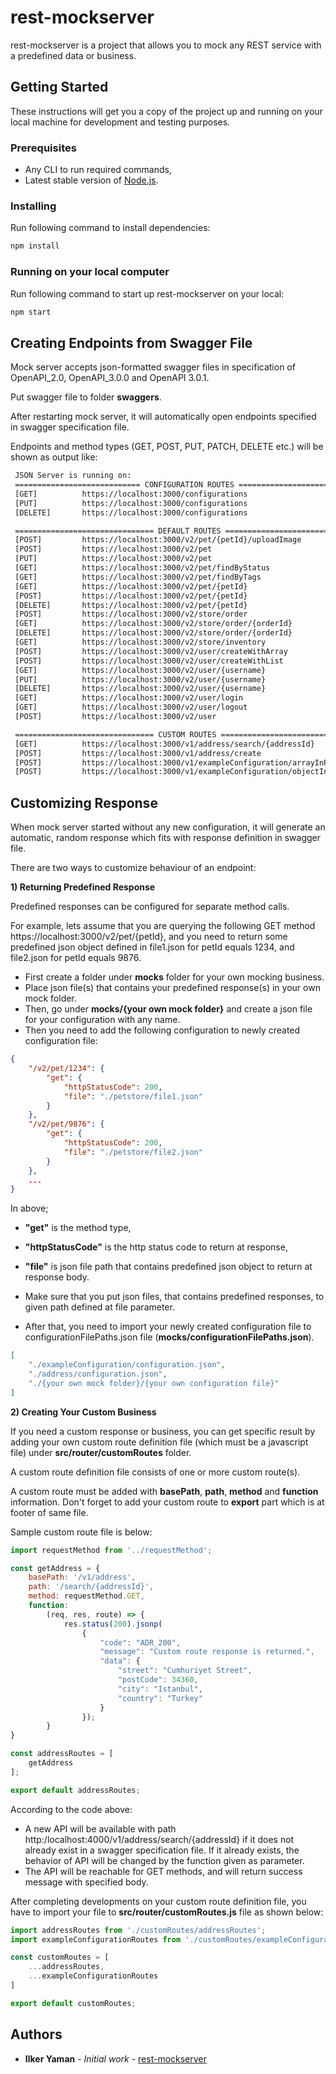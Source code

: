 # rest-mockserver

rest-mockserver is a project that allows you to mock any REST service with a predefined data or business.

## Getting Started

These instructions will get you a copy of the project up and running on your local machine for development and testing purposes. 

### Prerequisites

* Any CLI to run required commands,
* Latest stable version of [Node.js](https://nodejs.org/en/).

### Installing

Run following command to install dependencies:

```sh
npm install
```

### Running on your local computer

Run following command to start up rest-mockserver on your local:

```sh
npm start
```
## Creating Endpoints from Swagger File

Mock server accepts json-formatted swagger files in specification of OpenAPI_2.0, OpenAPI_3.0.0 and OpenAPI 3.0.1.

Put swagger file to folder **swaggers**.

After restarting mock server, it will automatically open endpoints specified in swagger specification file.

Endpoints and method types (GET, POST, PUT, PATCH, DELETE etc.) will be shown as output like:
```sh
 JSON Server is running on:
 ============================ CONFIGURATION ROUTES ===========================
 [GET]          https://localhost:3000/configurations
 [PUT]          https://localhost:3000/configurations
 [DELETE]       https://localhost:3000/configurations

 =============================== DEFAULT ROUTES ==============================
 [POST]         https://localhost:3000/v2/pet/{petId}/uploadImage
 [POST]         https://localhost:3000/v2/pet
 [PUT]          https://localhost:3000/v2/pet
 [GET]          https://localhost:3000/v2/pet/findByStatus
 [GET]          https://localhost:3000/v2/pet/findByTags
 [GET]          https://localhost:3000/v2/pet/{petId}
 [POST]         https://localhost:3000/v2/pet/{petId}
 [DELETE]       https://localhost:3000/v2/pet/{petId}
 [POST]         https://localhost:3000/v2/store/order
 [GET]          https://localhost:3000/v2/store/order/{orderId}
 [DELETE]       https://localhost:3000/v2/store/order/{orderId}
 [GET]          https://localhost:3000/v2/store/inventory
 [POST]         https://localhost:3000/v2/user/createWithArray
 [POST]         https://localhost:3000/v2/user/createWithList
 [GET]          https://localhost:3000/v2/user/{username}
 [PUT]          https://localhost:3000/v2/user/{username}
 [DELETE]       https://localhost:3000/v2/user/{username}
 [GET]          https://localhost:3000/v2/user/login
 [GET]          https://localhost:3000/v2/user/logout
 [POST]         https://localhost:3000/v2/user

 =============================== CUSTOM ROUTES ===============================
 [GET]          https://localhost:3000/v1/address/search/{addressId}
 [POST]         https://localhost:3000/v1/address/create
 [POST]         https://localhost:3000/v1/exampleConfiguration/arrayInRequest
 [POST]         https://localhost:3000/v1/exampleConfiguration/objectInRequest
```

## Customizing Response

When mock server started without any new configuration, it will generate an automatic, random response which fits with response definition in swagger file.

There are two ways to customize behaviour of an endpoint:

**1) Returning Predefined Response**

Predefined responses can be configured for separate method calls.

For example, lets assume that you are querying the following GET method https://localhost:3000/v2/pet/{petId}, and you need to return some predefined json object defined in file1.json for petId equals 1234, and file2.json for petId equals 9876.

* First create a folder under **mocks** folder for your own mocking business.
* Place json file(s) that contains your predefined response(s) in your own mock folder.
* Then, go under **mocks/{your own mock folder}** and create a json file for your configuration with any name.
* Then you need to add the following configuration to newly created configuration file:
```json
{
    "/v2/pet/1234": {
        "get": {
            "httpStatusCode": 200,
            "file": "./petstore/file1.json"
        }
    },
    "/v2/pet/9876": {
        "get": {
            "httpStatusCode": 200,
            "file": "./petstore/file2.json"
        }
    },
    ...
}
```

In above; 

* **"get"** is the method type,
* **"httpStatusCode"** is the http status code to return at response,
* **"file"** is json file path that contains predefined json object to return at response body.
 

* Make sure that you put json files, that contains predefined responses, to given path defined at file parameter.

* After that, you need to import your newly created configuration file to configurationFilePaths.json file (**mocks/configurationFilePaths.json**).
```json
[
    "./exampleConfiguration/configuration.json",
    "./address/configuration.json",
    "./{your own mock folder}/{your own configuration file}"
]
```
**2) Creating Your Custom Business**

If you need a custom response or business, you can get specific result by adding your own custom route definition file (which must be a javascript file) under **src/router/customRoutes** folder.

A custom route definition file consists of one or more custom route(s). 

A custom route must be added with **basePath**, **path**, **method** and **function** information. Don't forget to add your custom route to **export** part which is at footer of same file.

Sample custom route file is below:
```js
import requestMethod from '../requestMethod';

const getAddress = {
    basePath: '/v1/address',
    path: '/search/{addressId}',
    method: requestMethod.GET,
    function:
        (req, res, route) => {
            res.status(200).jsonp(
                {
                    "code": "ADR_200",
                    "message": "Custom route response is returned.",
                    "data": {
                        "street": "Cumhuriyet Street",
                        "postCode": 34360,
                        "city": "Istanbul",
                        "country": "Turkey"
                    }
                });
        }
}

const addressRoutes = [
    getAddress
];

export default addressRoutes;
```
According to the code above:

* A new API will be available with path http:/localhost:4000/v1/address/search/{addressId} if it does not already exist in a swagger specification file. If it already exists, the behavior of API will be changed by the function given as parameter.
* The API will be reachable for GET methods, and will return success message with specified body.

After completing developments on your custom route definition file, you have to import your file to **src/router/customRoutes.js** file as shown below:
```js
import addressRoutes from './customRoutes/addressRoutes';
import exampleConfigurationRoutes from './customRoutes/exampleConfigurationRoutes';

const customRoutes = [
    ...addressRoutes,
    ...exampleConfigurationRoutes
]

export default customRoutes;
```


## Authors

* **Ilker Yaman** - *Initial work* - [rest-mockserver](https://github.com/ilkeryaman/rest-mockserver)
